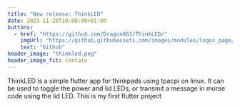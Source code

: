 ```yaml
---
title: "New release: ThinkLED"
date: 2023-11-20T10:00:00+01:00
buttons:
  - href: "https://github.com/Dragon863/ThinkLED/"
    imgUrl: "https://github.githubassets.com/images/modules/logos_page/GitHub-Mark.png"
    text: "Github"
header_image: "thinkled.png"
header_image_fit: contain
---
```

 ThinkLED is a simple flutter app for thinkpads using tpacpi on linux. It can be used to toggle the power and lid LEDs, or transmit a message in morse code using the lid LED. This is my first flutter project